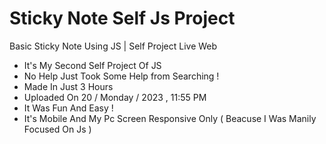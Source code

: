 # Sticky Note Self Js Project

Basic Sticky Note Using JS | Self Project Live Web

- It's My Second Self Project Of JS
- No Help Just Took Some Help from Searching !
- Made In Just 3 Hours
- Uploaded On 20 / Monday / 2023 , 11:55 PM
- It Was Fun And Easy !
- It's Mobile And My Pc Screen Responsive Only ( Beacuse I Was Manily Focused On Js ) 
